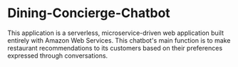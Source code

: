 # Dining-Concierge-Chatbot
This application is a serverless, microservice-driven web application built entirely with Amazon Web Services. This chatbot's main function is to make restaurant recommendations to its customers based on their preferences expressed through conversations.

